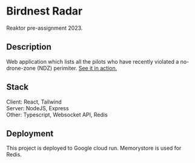 # Birdnest Radar

Reaktor pre-assignment 2023.

## Description

Web application which lists all the pilots who have recently violated a no-drone-zone (NDZ) perimiter.
[See it in action.](https://birdnest-radar-bxarh6slba-lz.a.run.app/)

## Stack
Client: React, Tailwind \
Server: NodeJS, Express \
Other: Typescript, Websocket API, Redis

## Deployment
This project is deployed to Google cloud run. Memorystore is used for Redis.

